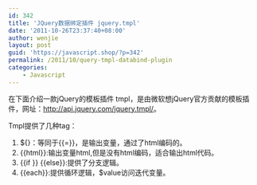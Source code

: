 ```yaml
---
id: 342
title: 'JQuery数据绑定插件 jquery.tmpl'
date: '2011-10-26T23:37:40+08:00'
author: wenjie
layout: post
guid: 'https://javascript.shop/?p=342'
permalink: /2011/10/query-tmpl-databind-plugin
categories:
    - Javascript
---
```


 在下面介绍一款jQuery的模板插件 tmpl，是由微软想jQuery官方贡献的模板插件，网址：<http://api.jquery.com/jquery.tmpl/>。

 Tmpl提供了几种tag：

1. ${}：等同于{{=}}，是输出变量，通过了html编码的。
2. {{html}}:输出变量html,但是没有html编码，适合输出html代码。
3. {{if }} {{else}}:提供了分支逻辑。
4. {{each}}:提供循环逻辑，$value访问迭代变量。